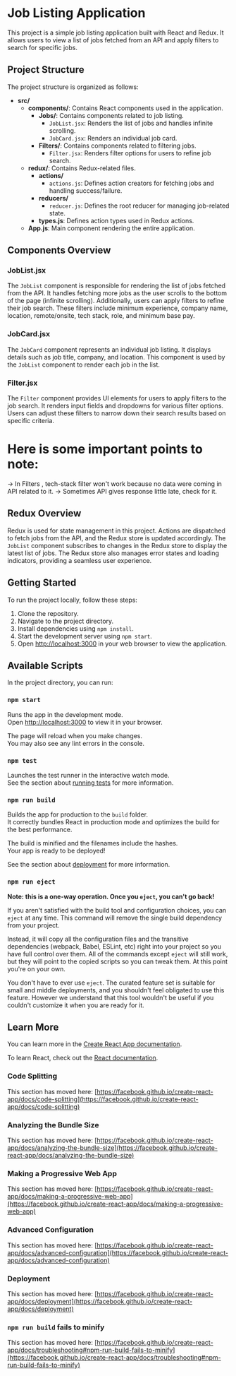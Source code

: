 # Job Listing Application
This project is a simple job listing application built with React and Redux. It allows users to view a list of jobs fetched from an API and apply filters to search for specific jobs.

## Project Structure

The project structure is organized as follows:

- **src/**
  - **components/**: Contains React components used in the application.
    - **Jobs/**: Contains components related to job listing.
      - `JobList.jsx`: Renders the list of jobs and handles infinite scrolling.
      - `JobCard.jsx`: Renders an individual job card.
    - **Filters/**: Contains components related to filtering jobs.
      - `Filter.jsx`: Renders filter options for users to refine job search.
  - **redux/**: Contains Redux-related files.
    - **actions/**
      - `actions.js`: Defines action creators for fetching jobs and handling success/failure.
    - **reducers/**
      - `reducer.js`: Defines the root reducer for managing job-related state.
    - **types.js**: Defines action types used in Redux actions.
  - **App.js**: Main component rendering the entire application.
  
## Components Overview

### JobList.jsx

The `JobList` component is responsible for rendering the list of jobs fetched from the API. It handles fetching more jobs as the user scrolls to the bottom of the page (infinite scrolling). Additionally, users can apply filters to refine their job search. These filters include minimum experience, company name, location, remote/onsite, tech stack, role, and minimum base pay.

### JobCard.jsx

The `JobCard` component represents an individual job listing. It displays details such as job title, company, and location. This component is used by the `JobList` component to render each job in the list.

### Filter.jsx

The `Filter` component provides UI elements for users to apply filters to the job search. It renders input fields and dropdowns for various filter options. Users can adjust these filters to narrow down their search results based on specific criteria.

# Here is some important points to note:
-> In Filters , tech-stack filter won't work because no data were coming in API related to it.
-> Sometimes API gives response little late, check for it.

## Redux Overview

Redux is used for state management in this project. Actions are dispatched to fetch jobs from the API, and the Redux store is updated accordingly. The `JobList` component subscribes to changes in the Redux store to display the latest list of jobs. The Redux store also manages error states and loading indicators, providing a seamless user experience.

## Getting Started

To run the project locally, follow these steps:

1. Clone the repository.
2. Navigate to the project directory.
3. Install dependencies using `npm install`.
4. Start the development server using `npm start`.
5. Open [http://localhost:3000](http://localhost:3000) in your web browser to view the application.



## Available Scripts

In the project directory, you can run:

### `npm start`

Runs the app in the development mode.\
Open [http://localhost:3000](http://localhost:3000) to view it in your browser.

The page will reload when you make changes.\
You may also see any lint errors in the console.

### `npm test`

Launches the test runner in the interactive watch mode.\
See the section about [running tests](https://facebook.github.io/create-react-app/docs/running-tests) for more information.

### `npm run build`

Builds the app for production to the `build` folder.\
It correctly bundles React in production mode and optimizes the build for the best performance.

The build is minified and the filenames include the hashes.\
Your app is ready to be deployed!

See the section about [deployment](https://facebook.github.io/create-react-app/docs/deployment) for more information.

### `npm run eject`

**Note: this is a one-way operation. Once you `eject`, you can't go back!**

If you aren't satisfied with the build tool and configuration choices, you can `eject` at any time. This command will remove the single build dependency from your project.

Instead, it will copy all the configuration files and the transitive dependencies (webpack, Babel, ESLint, etc) right into your project so you have full control over them. All of the commands except `eject` will still work, but they will point to the copied scripts so you can tweak them. At this point you're on your own.

You don't have to ever use `eject`. The curated feature set is suitable for small and middle deployments, and you shouldn't feel obligated to use this feature. However we understand that this tool wouldn't be useful if you couldn't customize it when you are ready for it.

## Learn More

You can learn more in the [Create React App documentation](https://facebook.github.io/create-react-app/docs/getting-started).

To learn React, check out the [React documentation](https://reactjs.org/).

### Code Splitting

This section has moved here: [https://facebook.github.io/create-react-app/docs/code-splitting](https://facebook.github.io/create-react-app/docs/code-splitting)

### Analyzing the Bundle Size

This section has moved here: [https://facebook.github.io/create-react-app/docs/analyzing-the-bundle-size](https://facebook.github.io/create-react-app/docs/analyzing-the-bundle-size)

### Making a Progressive Web App

This section has moved here: [https://facebook.github.io/create-react-app/docs/making-a-progressive-web-app](https://facebook.github.io/create-react-app/docs/making-a-progressive-web-app)

### Advanced Configuration

This section has moved here: [https://facebook.github.io/create-react-app/docs/advanced-configuration](https://facebook.github.io/create-react-app/docs/advanced-configuration)

### Deployment

This section has moved here: [https://facebook.github.io/create-react-app/docs/deployment](https://facebook.github.io/create-react-app/docs/deployment)

### `npm run build` fails to minify

This section has moved here: [https://facebook.github.io/create-react-app/docs/troubleshooting#npm-run-build-fails-to-minify](https://facebook.github.io/create-react-app/docs/troubleshooting#npm-run-build-fails-to-minify)
